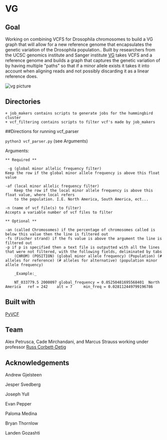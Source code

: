 # VG

## Goal
Working on combining VCFS for Drosophila chromosomes to build a VG graph that will allow for a new reference genome that encapsulates the genetic
variation of the Drosophila population.. Built by researchers from the UCSC genomics institute and 
Sanger institute [VG](https://github.com/vgteam/vg)  takes VCFS and a reference genome and builds a graph that
captures the genetic variation of by having multiple "paths" so that if a minor allele exists it takes it
into account when aligning reads and not possibly discarding it as a linear reference does.

![vg picture](https://raw.githubusercontent.com/vgteam/vg/master/doc/figures/smallgraph.png)

## Directories
    + job_makers contains scripts to generate jobs for the hummingbird cluster
    + vcf_filtering contains scripts to filter vcf's made by job_makers
    
##Directions for running vcf_parser

`python3 vcf_parser.py` (see Arguments)


Arguments:

    ** Required **
    
     -g (global minor allelic frequency filter)  
    Keep the row if the global minor allele frequency is above this float value

    -af (local minor allelic frequency filter)
        Keep the row if the local minor allele frequency is above this float value, where local refers 
        to the population. I.E. North America, South America, ect...

    -n (name of vcf file(s) to filter)
    Accepts a variable number of vcf files to filter

    ** Optional **
    
    -an (called Chromosomes) if the percentage of chromosomes called is below this value then the line is filtered out
    -fs (Fischer strand) if the fs value is above the argument the line is filtered out
    -p if p is specified then a text file is outputted with all the lines that were not filtered, with the following fields, deliminated by tabs
        (CHROM) (POSITION) (global minor allele frequency) (Population) (# alleles for reference) (# alleles for alternative) (population minor allele frequency)
        
        _Example:_
        
        NT_033779.5	2000097	global_frequency = 0.05250481695568401	North America	ref = 242	 alt = 7	 min_freq = 0.028112449799196786

## Built with 

[PyVCF](https://pyvcf.readthedocs.io/en/latest/)

## Team
Alex Petrusca, Cade Mirchandani, and Marcus Strauss working under professor [Russ Corbett-Detig](https://corbett.ucsc.edu)


## Acknowledgements

Andrew Gjelsteen

Jesper Svedberg

Joseph Yull

Evan Pepper

Paloma Medina

Bryan Thornlow

Landen Gozashti



